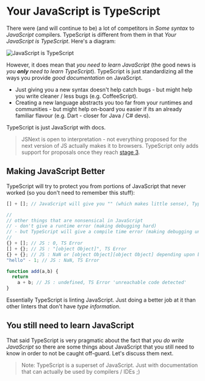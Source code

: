 # Your JavaScript is TypeScript

There were (and will continue to be) a lot of competitors in *Some syntax* to *JavaScript* compilers. TypeScript is different from them in that *Your JavaScript is TypeScript*. Here's a diagram:

![JavaScript is TypeScript](https://raw.githubusercontent.com/basarat/typescript-book/master/images/venn.png)

However, it does mean that *you need to learn JavaScript* (the good news is *you **only** need to learn TypeScript*). TypeScript is just standardizing all the ways you provide *good documentation* on JavaScript.

* Just giving you a new syntax doesn't help catch bugs - but might help you write cleaner / less bugs (e.g. CoffeeScript).
* Creating a new language abstracts you too far from your runtimes and communities - but might help on-board you easier if its an already familiar flavour (e.g. Dart - closer for Java / C# devs).

TypeScript is just JavaScript with docs.

> JSNext is open to interpretation - not everything proposed for the next version of JS actually makes it to browsers. TypeScript only adds support for proposals once they reach [stage 3](https://tc39.es/process-document/).

## Making JavaScript Better

TypeScript will try to protect you from portions of JavaScript that never worked (so you don't need to remember this stuff):

```ts
[] + []; // JavaScript will give you "" (which makes little sense), TypeScript will error

//
// other things that are nonsensical in JavaScript
// - don't give a runtime error (making debugging hard)
// - but TypeScript will give a compile time error (making debugging unnecessary)
//
{} + []; // JS : 0, TS Error
[] + {}; // JS : "[object Object]", TS Error
{} + {}; // JS : NaN or [object Object][object Object] depending upon browser, TS Error
"hello" - 1; // JS : NaN, TS Error

function add(a,b) {
  return
    a + b; // JS : undefined, TS Error 'unreachable code detected'
}
```

Essentially TypeScript is linting JavaScript. Just doing a better job at it than other linters that don't have *type information*.

## You still need to learn JavaScript

That said TypeScript is very pragmatic about the fact that *you do write JavaScript* so there are some things about JavaScript that you still need to know in order to not be caught off-guard. Let's discuss them next.

> Note: TypeScript is a superset of JavaScript. Just with documentation that can actually be used by compilers / IDEs ;)
